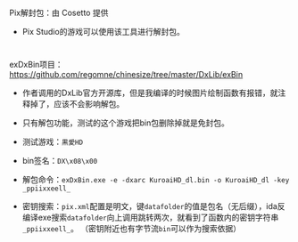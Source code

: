 #
Pix解封包：由 Cosetto 提供
* Pix Studio的游戏可以使用该工具进行解封包。

#
exDxBin项目：https://github.com/regomne/chinesize/tree/master/DxLib/exBin
* 作者调用的DxLib官方开源库，但是我编译的时候图片绘制函数有报错，就注释掉了，应该不会影响解包。
* 只有解包功能，测试的这个游戏把bin包删除掉就是免封包。

* 测试游戏：`黒愛HD`
* bin签名：`DX\x08\x00`
* 解包命令：`exDxBin.exe -e -dxarc KuroaiHD_dl.bin -o KuroaiHD_dl -key _ppiixxeell_`
* 密钥搜索：`pix.xml`配置是明文，键`datafolder`的值是包名（无后缀），ida反编译exe搜索`datafolder`向上调用跳转两次，就看到了函数内的密钥字符串`_ppiixxeell_`。
（密钥附近也有字节流`bin`可以作为搜索依据）

